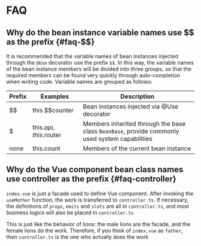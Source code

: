 # FAQ

## Why do the bean instance variable names use $$ as the prefix {#faq-$$}

It is recommended that the variable names of bean instances injected through the `@Use` decorator use the prefix `$$`. In this way, the variable names of the bean instance members will be divided into three groups, so that the required members can be found very quickly through auto-completion when writing code. Variable names are grouped as follows:

| Prefix | Examples                | Description                                                                                    |
| ------ | ----------------------- | ---------------------------------------------------------------------------------------------- |
| $$     | this.$$counter          | Bean instances injected via @Use decorator                                                     |
| $      | this.$api, this.$router | Members inherited through the base class `BeanBase`, provide commonly used system capabilities |
| none   | this.count              | Members of the current bean instance                                                           |

## Why do the Vue component bean class names use controller as the prefix {#faq-controller}

`index.vue` is just a facade used to define Vue component. After invoking the `useMother` function, the work is transferred to `controller.ts`. If necessary, the definitions of `props`, `emits` and `slots` are all in `controller.ts`, and most business logics will also be placed in `controller.ts`

This is just like the behavior of lions: the male lions are the facade, and the female lions do the work. Therefore, if you think of `index.vue` as `father`, then `controller.ts` is the one who actually does the work
